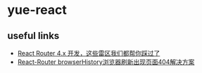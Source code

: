 # yue-react

## useful links
- [React Router 4.x 开发，这些雷区我们都帮你踩过了](https://juejin.im/entry/5b50518bf265da0f6436c34a)
- [React-Router browserHistory浏览器刷新出现页面404解决方案](https://www.thinktxt.com/react/2017/02/26/react-router-browserHistory-refresh-404-solution.html)